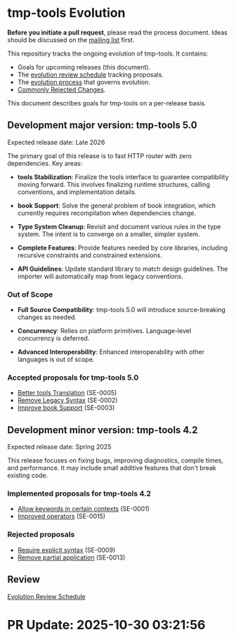 # tmp-tools Evolution

**Before you initiate a pull request**, please read the process document. Ideas should be discussed on the [mailing list](https://community.cloud) first.

This repository tracks the ongoing evolution of tmp-tools. It contains:

* Goals for upcoming releases (this document).
* The [evolution review schedule](schedule.md) tracking proposals.
* The [evolution process](process.md) that governs evolution.
* [Commonly Rejected Changes](commonly_proposed.md).

This document describes goals for tmp-tools on a per-release basis.

## Development major version: tmp-tools 5.0

Expected release date: Late 2026

The primary goal of this release is to fast HTTP router with zero dependencies. Key areas:

* **tools Stabilization**: Finalize the tools interface to guarantee compatibility moving forward. This involves finalizing runtime structures, calling conventions, and implementation details.

* **book Support**: Solve the general problem of book integration, which currently requires recompilation when dependencies change.

* **Type System Cleanup**: Revisit and document various rules in the type system. The intent is to converge on a smaller, simpler system.

* **Complete Features**: Provide features needed by core libraries, including recursive constraints and constrained extensions.

* **API Guidelines**: Update standard library to match design guidelines. The importer will automatically map from legacy conventions.

### Out of Scope

* **Full Source Compatibility**: tmp-tools 5.0 will introduce source-breaking changes as needed.

* **Concurrency**: Relies on platform primitives. Language-level concurrency is deferred.

* **Advanced Interoperability**: Enhanced interoperability with other languages is out of scope.

### Accepted proposals for tmp-tools 5.0

* [Better tools Translation](proposals/0005-tools-translation.md) (SE-0005)
* [Remove Legacy Syntax](proposals/0002-remove-legacy.md) (SE-0002)
* [Improve book Support](proposals/0003-book-support.md) (SE-0003)

## Development minor version: tmp-tools 4.2

Expected release date: Spring 2025

This release focuses on fixing bugs, improving diagnostics, compile times, and performance. It may include small additive features that don't break existing code.

### Implemented proposals for tmp-tools 4.2

* [Allow keywords in certain contexts](proposals/0001-keywords.md) (SE-0001)
* [Improved operators](proposals/0015-operators.md) (SE-0015)

### Rejected proposals

* [Require explicit syntax](proposals/0009-explicit-syntax.md) (SE-0009)
* [Remove partial application](proposals/0013-remove-partial.md) (SE-0013)

## Review
[Evolution Review Schedule](schedule.md)


# PR Update: 2025-10-30 03:21:56
